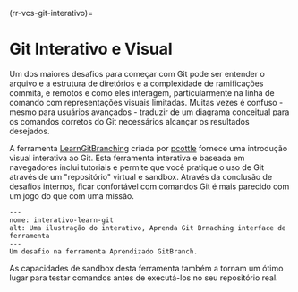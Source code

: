 (rr-vcs-git-interativo)=
# Git Interativo e Visual

Um dos maiores desafios para começar com Git pode ser entender o arquivo e a estrutura de diretórios e a complexidade de ramificações commita, e remotos e como eles interagem, particularmente na linha de comando com representações visuais limitadas. Muitas vezes é confuso - mesmo para usuários avançados - traduzir de um diagrama conceitual para os comandos corretos do Git necessários alcançar os resultados desejados.

A ferramenta [LearnGitBranching](https://learngitbranching.js.org/) criada por [pcottle](https://github.com/pcottle/learnGitBranching) fornece uma introdução visual interativa ao Git. Esta ferramenta interativa e baseada em navegadores inclui tutoriais e permite que você pratique o uso de Git através de um "repositório" virtual e sandbox. Através da conclusão de desafios internos, ficar confortável com comandos Git é mais parecido com um jogo do que com uma missão.

```{figure} ../../figures/interactive-learn-git.png
---
nome: interativo-learn-git
alt: Uma ilustração do interativo, Aprenda Git Brnaching interface de ferramenta
---
Um desafio na ferramenta Aprendizado GitBranch.
```

As capacidades de sandbox desta ferramenta também a tornam um ótimo lugar para testar comandos antes de executá-los no seu repositório real.

